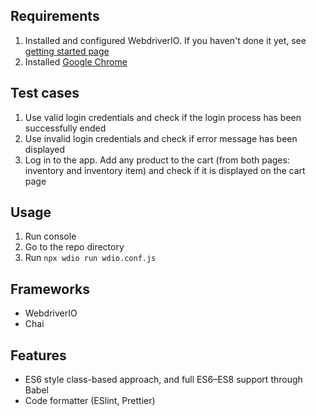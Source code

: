 ## Requirements

1. Installed and configured WebdriverIO. If you haven't done it yet,
   see [getting started page](https://webdriver.io/docs/gettingstarted.html)
1. Installed [Google Chrome](https://www.google.com/chrome/)

## Test cases

1. Use valid login credentials and check if the login process has been successfully ended
1. Use invalid login credentials and check if error message has been displayed
1. Log in to the app. Add any product to the cart (from both pages: inventory and inventory item) and check if it is
   displayed on the cart page

## Usage

1. Run console
1. Go to the repo directory
1. Run `npx wdio run wdio.conf.js`

## Frameworks

-   WebdriverIO
-   Chai

## Features

-   ES6 style class-based approach, and full ES6–ES8 support through Babel
-   Code formatter (ESlint, Prettier)
